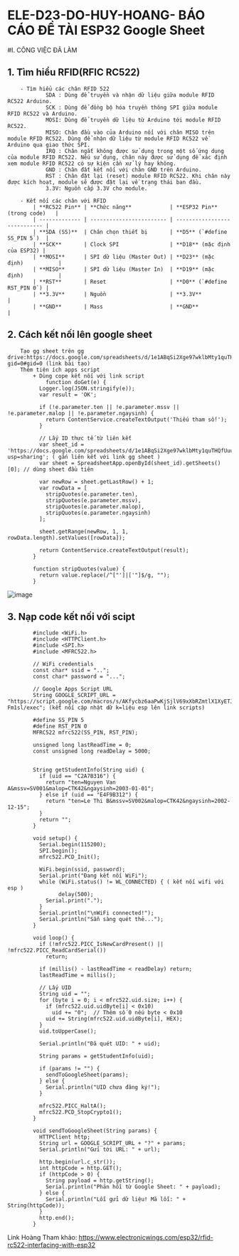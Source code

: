 # ELE-D23-DO-HUY-HOANG- BÁO CÁO ĐỀ TÀI ESP32 Google Sheet

#I. CÔNG VIỆC ĐÃ LÀM

## 1. Tìm hiểu RFID(RFIC RC522)
		- Tìm hiểu các chân RFID 522
				SDA : Dùng để truyền và nhận dữ liệu giữa module RFID RC522 Arduino.
				SCK : Dùng để đồng bộ hóa truyền thông SPI giữa module RFID RC522 và Arduino.
				MOSI: Dùng để truyền dữ liệu từ Arduino tới module RFID RC522.
				MISO: Chân đầu vào của Arduino nối với chân MISO trên module RFID RC522. Dùng để nhận dữ liệu từ module RFID RC522 về Arduino qua giao thức SPI.
				IRQ : Chân ngắt không được sử dụng trong một số ứng dụng của module RFID RC522. Nếu sử dụng, chân này được sử dụng để xác định xem module RFID RC522 có sự kiện cần xử lý hay không.
				GND : Chân đất kết nối với chân GND trên Arduino.
				RST : Chân đặt lại (reset) module RFID RC522. Khi chân này được kích hoạt, module sẽ được đặt lại về trạng thái ban đầu.
				3.3V: Nguồn cấp 3.3V cho module.
				
		- Kết nối các chân với RFID		
			| **RC522 Pin** | **Chức năng**            | **ESP32 Pin** (trong code)   |
			| ------------- | ------------------------ | ---------------------------- |
			| **SDA (SS)**  | Chân chọn thiết bị       | **D5** (`#define SS_PIN 5`)  |
			| **SCK**       | Clock SPI                | **D18** (mặc định của ESP32) |
			| **MOSI**      | SPI dữ liệu (Master Out) | **D23** (mặc định)           |
			| **MISO**      | SPI dữ liệu (Master In)  | **D19** (mặc định)           |
			| **RST**       | Reset                    | **D0** (`#define RST_PIN 0`) |
			| **3.3V**      | Nguồn                    | **3.3V**                     |
			| **GND**       | Mass                     | **GND**                      |

## 2. Cách kết nối lên google sheet
		Tạo gg sheet trên gg drive:https://docs.google.com/spreadsheets/d/1e1ABqSi2Xge97wklbMty1quTHQfUuu934hzB8mKNHuU/edit?gid=0#gid=0 (link bài tạo)
		Thêm tiện ích apps script 
			+ Dùng cope kết nối với link script 
				function doGet(e) {
			  Logger.log(JSON.stringify(e));
			  var result = 'OK';

			  if (!e.parameter.ten || !e.parameter.mssv || !e.parameter.malop || !e.parameter.ngaysinh) {
				return ContentService.createTextOutput('Thiếu tham số!');
			  }

			  // Lấy ID thực tế từ liên kết
			  var sheet_id = 'https://docs.google.com/spreadsheets/d/1e1ABqSi2Xge97wklbMty1quTHQfUuu934hzB8mKNHuU/edit?usp=sharing'; ( gắn liên kết với link gg sheet )
			  var sheet = SpreadsheetApp.openById(sheet_id).getSheets()[0]; // dùng sheet đầu tiên

			  var newRow = sheet.getLastRow() + 1;
			  var rowData = [
				stripQuotes(e.parameter.ten),
				stripQuotes(e.parameter.mssv),
				stripQuotes(e.parameter.malop),
				stripQuotes(e.parameter.ngaysinh)
			  ];

			  sheet.getRange(newRow, 1, 1, rowData.length).setValues([rowData]);

			  return ContentService.createTextOutput(result);
			}

			function stripQuotes(value) {
			  return value.replace(/^["']|['"]$/g, "");
			}
   ![image](https://github.com/user-attachments/assets/4620ca31-f5c7-4074-aefc-26a6cbb713bd)

## 3. Nạp code kết nối với scipt 
			#include <WiFi.h>
			#include <HTTPClient.h>
			#include <SPI.h>
			#include <MFRC522.h>

			// WiFi credentials
			const char* ssid = "..";
			const char* password = "...";

			// Google Apps Script URL
			String GOOGLE_SCRIPT_URL = "https://script.google.com/macros/s/AKfycbz6aaPwKjSjlV69xXbRZmtlX1XyETJSx8tYT0JLmbKfLnUvYqyCn0cypfQ892-Fm1sl/exec"; (kết nối cập nhật dữ k=liệu esp lên link scripts)

			#define SS_PIN 5
			#define RST_PIN 0
			MFRC522 mfrc522(SS_PIN, RST_PIN);

			unsigned long lastReadTime = 0;
			const unsigned long readDelay = 5000;


			String getStudentInfo(String uid) {
			  if (uid == "C2A7B316") {
				return "ten=Nguyen Van A&mssv=SV001&malop=CTK42&ngaysinh=2003-01-01";
			  } else if (uid == "E4F9B312") {
				return "ten=Le Thi B&mssv=SV002&malop=CTK42&ngaysinh=2002-12-15";
			  }
			  return "";
			}

			void setup() {
			  Serial.begin(115200);
			  SPI.begin();
			  mfrc522.PCD_Init();

			  WiFi.begin(ssid, password);
			  Serial.print("Đang kết nối WiFi");
			  while (WiFi.status() != WL_CONNECTED) { ( kết nối wifi với esp )
     				delay(500);
				Serial.print(".");
			  }
			  Serial.println("\nWiFi connected!");
			  Serial.println("Sẵn sàng quét thẻ...");
			}

			void loop() {
			  if (!mfrc522.PICC_IsNewCardPresent() || !mfrc522.PICC_ReadCardSerial())
				return;

			  if (millis() - lastReadTime < readDelay) return;  
			  lastReadTime = millis();

			  // Lấy UID
			  String uid = "";
			  for (byte i = 0; i < mfrc522.uid.size; i++) {
				if (mfrc522.uid.uidByte[i] < 0x10)
				  uid += "0";  // Thêm số 0 nếu byte < 0x10
				uid += String(mfrc522.uid.uidByte[i], HEX);
			  }
			  uid.toUpperCase();

			  Serial.println("Đã quét UID: " + uid);

			  String params = getStudentInfo(uid);

			  if (params != "") {
				sendToGoogleSheet(params);
			  } else {
				Serial.println("UID chưa đăng ký!");
			  }

			  mfrc522.PICC_HaltA();
			  mfrc522.PCD_StopCrypto1();
			}

			void sendToGoogleSheet(String params) {
			  HTTPClient http;
			  String url = GOOGLE_SCRIPT_URL + "?" + params;
			  Serial.println("Gửi tới URL: " + url);

			  http.begin(url.c_str());
			  int httpCode = http.GET();
			  if (httpCode > 0) {
				String payload = http.getString();
				Serial.println("Phản hồi từ Google Sheet: " + payload);
			  } else {
				Serial.println("Lỗi gửi dữ liệu! Mã lỗi: " + String(httpCode));
			  }
			  http.end();
			}
			
Link Hoàng Tham khảo: https://www.electronicwings.com/esp32/rfid-rc522-interfacing-with-esp32
